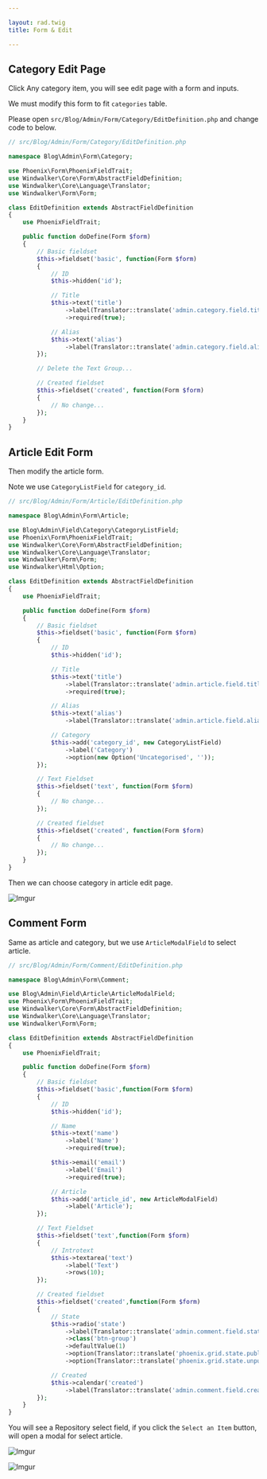 ```yaml
---

layout: rad.twig
title: Form & Edit

---
```


## Category Edit Page

Click Any category item, you will see edit page with a form and inputs.

We must modify this form to fit `categories` table.

Please open `src/Blog/Admin/Form/Category/EditDefinition.php` and change code to below.

``` php
// src/Blog/Admin/Form/Category/EditDefinition.php

namespace Blog\Admin\Form\Category;

use Phoenix\Form\PhoenixFieldTrait;
use Windwalker\Core\Form\AbstractFieldDefinition;
use Windwalker\Core\Language\Translator;
use Windwalker\Form\Form;

class EditDefinition extends AbstractFieldDefinition
{
    use PhoenixFieldTrait;

	public function doDefine(Form $form)
	{
		// Basic fieldset
		$this->fieldset('basic', function(Form $form)
		{
			// ID
			$this->hidden('id');

			// Title
			$this->text('title')
				->label(Translator::translate('admin.category.field.title'))
				->required(true);

			// Alias
			$this->text('alias')
				->label(Translator::translate('admin.category.field.alias'));
		});

		// Delete the Text Group...

		// Created fieldset
		$this->fieldset('created', function(Form $form)
		{
			// No change...
		});
	}
}
```

## Article Edit Form

Then modify the article form.

Note we use `CategoryListField` for `category_id`.

``` php
// src/Blog/Admin/Form/Article/EditDefinition.php

namespace Blog\Admin\Form\Article;

use Blog\Admin\Field\Category\CategoryListField;
use Phoenix\Form\PhoenixFieldTrait;
use Windwalker\Core\Form\AbstractFieldDefinition;
use Windwalker\Core\Language\Translator;
use Windwalker\Form\Form;
use Windwalker\Html\Option;

class EditDefinition extends AbstractFieldDefinition
{
	use PhoenixFieldTrait;

	public function doDefine(Form $form)
	{
		// Basic fieldset
		$this->fieldset('basic', function(Form $form)
		{
			// ID
			$this->hidden('id');

			// Title
			$this->text('title')
				->label(Translator::translate('admin.article.field.title'))
				->required(true);

			// Alias
			$this->text('alias')
				->label(Translator::translate('admin.article.field.alias'));

			// Category
			$this->add('category_id', new CategoryListField)
				->label('Category')
				->option(new Option('Uncategorised', ''));
		});

		// Text Fieldset
		$this->fieldset('text', function(Form $form)
		{
			// No change...
		});

		// Created fieldset
		$this->fieldset('created', function(Form $form)
		{
			// No change...
		});
	}
}
```

Then we can choose category in article edit page.

![Imgur](https://i.imgur.com/eCT61tS.jpg)

## Comment Form

Same as article and category, but we use `ArticleModalField` to select article.

``` php
// src/Blog/Admin/Form/Comment/EditDefinition.php

namespace Blog\Admin\Form\Comment;

use Blog\Admin\Field\Article\ArticleModalField;
use Phoenix\Form\PhoenixFieldTrait;
use Windwalker\Core\Form\AbstractFieldDefinition;
use Windwalker\Core\Language\Translator;
use Windwalker\Form\Form;

class EditDefinition extends AbstractFieldDefinition
{
	use PhoenixFieldTrait;

	public function doDefine(Form $form)
	{
		// Basic fieldset
		$this->fieldset('basic',function(Form $form)
		{
			// ID
			$this->hidden('id');

			// Name
			$this->text('name')
				->label('Name')
				->required(true);

			$this->email('email')
				->label('Email')
				->required(true);

			// Article
			$this->add('article_id', new ArticleModalField)
				->label('Article');
		});

		// Text Fieldset
		$this->fieldset('text',function(Form $form)
		{
			// Introtext
			$this->textarea('text')
				->label('Text')
				->rows(10);
		});

		// Created fieldset
		$this->fieldset('created',function(Form $form)
		{
			// State
			$this->radio('state')
				->label(Translator::translate('admin.comment.field.state'))
				->class('btn-group')
				->defaultValue(1)
				->option(Translator::translate('phoenix.grid.state.published'), '1')
				->option(Translator::translate('phoenix.grid.state.unpublished'), '0');

			// Created
			$this->calendar('created')
				->label(Translator::translate('admin.comment.field.created'));
		});
	}
}
```

You will see a Repository select field, if you click the `Select an Item` button, will open a modal for select article.

![Imgur](https://i.imgur.com/AvKB3xf.jpg)

![Imgur](https://i.imgur.com/yOsuRgx.jpg)
